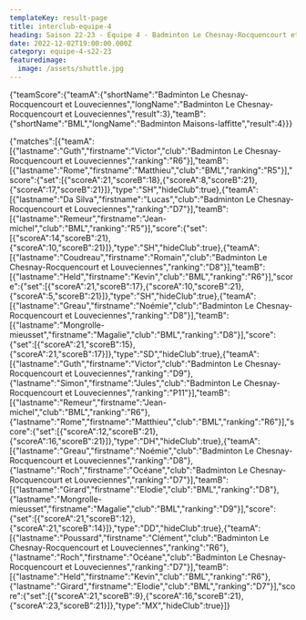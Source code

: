```yaml
---
templateKey: result-page
title: interclub-equipe-4
heading: Saison 22-23 - Équipe 4 - Badminton Le Chesnay-Rocquencourt et Louveciennes vs BML
date: 2022-12-02T19:00:00.000Z
category: equipe-4-s22-23
featuredimage:
  image: /assets/shuttle.jpg
---
```


<teamscoreboard>{"teamScore":{"teamA":{"shortName":"Badminton Le Chesnay-Rocquencourt et Louveciennes","longName":"Badminton Le Chesnay-Rocquencourt et Louveciennes","result":3},"teamB":{"shortName":"BML","longName":"Badminton Maisons-laffitte","result":4}}}</teamscoreboard>

<scoreboard>{"matches":[{"teamA":[{"lastname":"Guth","firstname":"Victor","club":"Badminton Le Chesnay-Rocquencourt et Louveciennes","ranking":"R6"}],"teamB":[{"lastname":"Rome","firstname":"Matthieu","club":"BML","ranking":"R5"}],"score":{"set":[{"scoreA":21,"scoreB":18},{"scoreA":8,"scoreB":21},{"scoreA":17,"scoreB":21}]},"type":"SH","hideClub":true},{"teamA":[{"lastname":"Da Silva","firstname":"Lucas","club":"Badminton Le Chesnay-Rocquencourt et Louveciennes","ranking":"D7"}],"teamB":[{"lastname":"Remeur","firstname":"Jean-michel","club":"BML","ranking":"R5"}],"score":{"set":[{"scoreA":14,"scoreB":21},{"scoreA":10,"scoreB":21}]},"type":"SH","hideClub":true},{"teamA":[{"lastname":"Coudreau","firstname":"Romain","club":"Badminton Le Chesnay-Rocquencourt et Louveciennes","ranking":"D8"}],"teamB":[{"lastname":"Held","firstname":"Kevin","club":"BML","ranking":"R6"}],"score":{"set":[{"scoreA":21,"scoreB":17},{"scoreA":10,"scoreB":21},{"scoreA":5,"scoreB":21}]},"type":"SH","hideClub":true},{"teamA":[{"lastname":"Greau","firstname":"Noémie","club":"Badminton Le Chesnay-Rocquencourt et Louveciennes","ranking":"D8"}],"teamB":[{"lastname":"Mongrolle-mieusset","firstname":"Magalie","club":"BML","ranking":"D8"}],"score":{"set":[{"scoreA":21,"scoreB":15},{"scoreA":21,"scoreB":17}]},"type":"SD","hideClub":true},{"teamA":[{"lastname":"Guth","firstname":"Victor","club":"Badminton Le Chesnay-Rocquencourt et Louveciennes","ranking":"D9"},{"lastname":"Simon","firstname":"Jules","club":"Badminton Le Chesnay-Rocquencourt et Louveciennes","ranking":"P11"}],"teamB":[{"lastname":"Remeur","firstname":"Jean-michel","club":"BML","ranking":"R6"},{"lastname":"Rome","firstname":"Matthieu","club":"BML","ranking":"R6"}],"score":{"set":[{"scoreA":12,"scoreB":21},{"scoreA":16,"scoreB":21}]},"type":"DH","hideClub":true},{"teamA":[{"lastname":"Greau","firstname":"Noémie","club":"Badminton Le Chesnay-Rocquencourt et Louveciennes","ranking":"D8"},{"lastname":"Roch","firstname":"Océane","club":"Badminton Le Chesnay-Rocquencourt et Louveciennes","ranking":"D7"}],"teamB":[{"lastname":"Girard","firstname":"Elodie","club":"BML","ranking":"D8"},{"lastname":"Mongrolle-mieusset","firstname":"Magalie","club":"BML","ranking":"D9"}],"score":{"set":[{"scoreA":21,"scoreB":12},{"scoreA":21,"scoreB":14}]},"type":"DD","hideClub":true},{"teamA":[{"lastname":"Poussard","firstname":"Clément","club":"Badminton Le Chesnay-Rocquencourt et Louveciennes","ranking":"R6"},{"lastname":"Roch","firstname":"Océane","club":"Badminton Le Chesnay-Rocquencourt et Louveciennes","ranking":"D7"}],"teamB":[{"lastname":"Held","firstname":"Kevin","club":"BML","ranking":"R6"},{"lastname":"Girard","firstname":"Elodie","club":"BML","ranking":"D7"}],"score":{"set":[{"scoreA":21,"scoreB":9},{"scoreA":16,"scoreB":21},{"scoreA":23,"scoreB":21}]},"type":"MX","hideClub":true}]}</scoreboard>